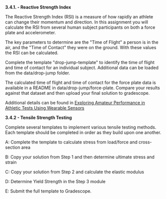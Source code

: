 **3.4.1. - Reactive Strength Index**

The Reactive Strength Index (RSI) is a measure of how rapidly an athlete can change their momentum and direction.
In this assignment you will calculate the RSI from several human subject participants on both a force plate and accelerometer.

The key parameters to determine are the "Time of Flight" a person is in the air, and the "Time of Contact" they were on the ground.
With these values the RSI can be calculated.

Complete the template "drop-jump-template" to identify the time of flight and time of contact for an individual subject. 
Additional data can be loaded from the data/drop-jump folder.

The calculated time of flight and time of contact for the force plate data is available in a README in data/drop-jump/force-plate.
Compare your results against that dataset and then upload your final solution to gradescope.

Additional details can be found in [Exploring Amateur Performance in Athletic Tests
Using Wearable Sensors](https://www.jasonforsyth.net/pdf/mitchell-sieds-camera-ready.pdf)

**3.4.2 - Tensile Strength Testing**

Complete several templates to implement various tensile testing methods. Each template should be completed in order as they build upon one another.

A: Complete the template to calculate stress from load/force and cross-section area

B: Copy your solution from Step 1 and then determine ultimate stress and strain

C: Copy your solution from Step 2 and calculate the elastic modulus

D: Determine Yield Strength in the Step 3 module

E: Submit the full template to Gradescope.